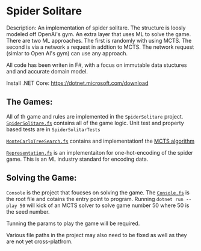 # Spider Solitare 

Description:
An implementation of spider solitare. The structure is loosly modeled off OpenAi's gym. An extra layer that uses ML to solve the game. There are two ML approaches. The first is randomly with using MCTS. The second is via a network a request in addtion to MCTS. The network request (simlar to Open AI's gym) can use any approach. 

All code has been writen in F#, with a focus on immutable data stuctures and and accurate domain model. 

Install .NET Core: 
https://dotnet.microsoft.com/download


## The Games:

All of th game and rules are implemented in the `SpiderSolitare` project. [`SpiderSolitare.fs`](https://github.com/willsam100/fsharp-spider-solitaire/blob/Develop/SpiderSolitare/SpiderSolitare.fs) contains all of the game logic. 
Unit test and property based tests are in `SpiderSolitarTests`

[`MonteCarloTreeSearch.fs`](https://github.com/willsam100/fsharp-spider-solitaire/blob/Develop/SpiderSolitare/MonteCarloTreeSearch.fs) contains and implementationf the [MCTS algorithm](https://en.wikipedia.org/wiki/Monte_Carlo_tree_search)

[`Representation.fs`](https://github.com/willsam100/fsharp-spider-solitaire/blob/Develop/SpiderSolitare/Representation.fs) is an implementaiton for one-hot-encoding of the spider game. This is an ML industry standard for encoding data. 

## Solving the Game:

`Console` is the project that foucses on solving the game. 
The [`Console.fs`](https://github.com/willsam100/fsharp-spider-solitaire/blob/Develop/Console/Console.fs) is the root file and cotains the entry point to program. 
Running `dotnet run -- play 50` will kick of an MCTS solver to solve game number 50 where 50 is the seed number. 

Tunning the params to play the game will be required. 

Various file paths in the project may also need to be fixed as well as they are not yet cross-platfrom. 




